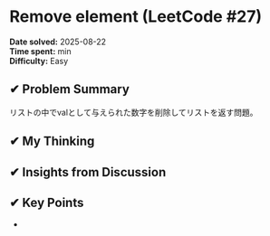 # Remove element (LeetCode #27)

**Date solved:** 2025-08-22   
**Time spent:**  min  
**Difficulty:** Easy  

## ✔︎ Problem Summary
リストの中でvalとして与えられた数字を削除してリストを返す問題。  

## ✔︎ My Thinking


## ✔︎ Insights from Discussion


## ✔︎ Key Points
- 

